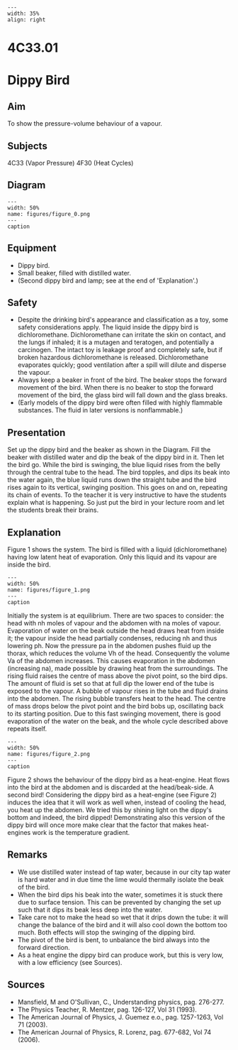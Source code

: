 
```{figure} /figures/busy.png
---
width: 35%
align: right
```
# 4C33.01 
  # Dippy Bird 
    
  
## Aim   
 To show the pressure-volume behaviour of a vapour.    
  
## Subjects   
 4C33 (Vapor Pressure) 4F30 (Heat Cycles)   
  
## Diagram   
   
```{figure} figures/figure_0.png  
---  
width: 50%  
name: figures/figure_0.png  
---  
caption  
``` 
     
  
## Equipment   
 
 *  Dippy bird. 
 *  Small beaker, filled with distilled water. 
 *  (Second dippy bird and lamp; see at the end of 'Explanation'.)   
  
## Safety   
 
 *  Despite the drinking bird's appearance and classification as a toy, some safety considerations apply. The liquid inside the dippy bird is dichloromethane. Dichloromethane can irritate the skin on contact, and the lungs if inhaled; it is a mutagen and teratogen, and potentially a carcinogen. The intact toy is leakage proof and completely safe, but if broken hazardous dichloromethane is released. Dichloromethane evaporates quickly; good ventilation after a spill will dilute and disperse the vapour. 
 *  Always keep a beaker in front of the bird. The beaker stops the forward movement of the bird. When there is no beaker to stop the forward movement of the bird, the glass bird will fall down and the glass breaks. 
 *  (Early models of the dippy bird were often filled with highly flammable substances. The fluid in later versions is nonflammable.)
     
  
## Presentation   
 Set up the dippy bird and the beaker as shown in the Diagram. Fill the beaker with distilled water and dip the beak of the dippy bird in it. Then let the bird go. While the bird is swinging, the blue liquid rises from the belly through the central tube to the head. The bird topples, and dips its beak into the water again, the blue liquid runs down the straight tube and the bird rises again to its vertical, swinging position. This goes on and on, repeating its chain of events. To the teacher it is very instructive to have the students explain what is happening. So just put the bird in your lecture room and let the students break their brains.    
  
## Explanation   
 Figure 1 shows the system. The bird is filled with a liquid (dichloromethane) having low latent heat of evaporation. Only this liquid and its vapour are inside the bird.     
```{figure} figures/figure_1.png  
---  
width: 50%  
name: figures/figure_1.png  
---  
caption  
``` 
 Initially the system is at equilibrium. There are two spaces to consider: the head with nh moles of vapour and the abdomen with na moles of vapour. Evaporation of water on the beak outside the head draws heat from inside it; the vapour inside the head partially condenses, reducing nh and thus lowering ph. Now the pressure pa in the abdomen pushes fluid up the thorax, which reduces the volume Vh of the head. Consequently the volume Va of the abdomen increases. This causes evaporation in the abdomen (increasing na), made possible by drawing heat from the surroundings. The rising fluid raises the centre of mass above the pivot point, so the bird dips. The amount of fluid is set so that at full dip the lower end of the tube is exposed to the vapour. A bubble of vapour rises in the tube and fluid drains into the abdomen. The rising bubble transfers heat to the head. The centre of mass drops below the pivot point and the bird bobs up, oscillating back to its starting position. Due to this fast swinging movement, there is good evaporation of the water on the beak, and the whole cycle described above repeats itself.     
```{figure} figures/figure_2.png  
---  
width: 50%  
name: figures/figure_2.png  
---  
caption  
``` 
 Figure 2 shows the behaviour of the dippy bird as a heat-engine. Heat flows into the bird at the abdomen and is discarded at the head/beak-side.   A second bird! Considering the dippy bird as a heat-engine (see Figure 2) induces the idea that it will work as well when, instead of cooling the head, you heat up the abdomen. We tried this by shining light on the dippy's bottom and indeed, the bird dipped! Demonstrating also this version of the dippy bird will once more make clear that the factor that makes heat-engines work is the temperature gradient.   
  
## Remarks   
 
 *  We use distilled water instead of tap water, because in our city tap water is hard water and in due time the lime would thermally isolate the beak of the bird. 
 *  When the bird dips his beak into the water, sometimes it is stuck there due to surface tension. This can be prevented by changing the set up such that it dips its beak less deep into the water. 
 *  Take care not to make the head so wet that it drips down the tube: it will change the balance of the bird and it will also cool down the bottom too much. Both effects will stop the swinging of the dipping bird. 
 *  The pivot of the bird is bent, to unbalance the bird always into the forward direction. 
 *  As a heat engine the dippy bird can produce work, but this is very low, with a low efficiency (see
 Sources).   
  
## Sources   
 
 *  Mansfield, M and O'Sullivan, C., Understanding physics, pag. 276-277. 
 *  The Physics Teacher, R. Mentzer, pag. 126-127, Vol 31 (1993). 
 *  The American Journal of Physics, J. Guemez e.o., pag. 1257-1263, Vol 71 (2003). 
 *  The American Journal of Physics, R. Lorenz, pag. 677-682, Vol 74 (2006).
  